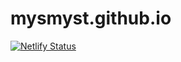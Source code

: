 # mysmyst.github.io
[![Netlify Status](https://api.netlify.com/api/v1/badges/b954d296-5165-4682-85f3-880e38150d56/deploy-status)](https://app.netlify.com/sites/loving-goldstine-8cf98d/deploys)
